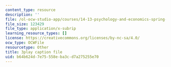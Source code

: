 ```yaml
---
content_type: resource
description: ''
file: /ol-ocw-studio-app/courses/14-13-psychology-and-economics-spring-2020/b64b624d7e75558eba3cd7a275255e70_S6JHQ3-bsHk.vtt
file_size: 123429
file_type: application/x-subrip
learning_resource_types: []
license: https://creativecommons.org/licenses/by-nc-sa/4.0/
ocw_type: OCWFile
resourcetype: Other
title: 3play caption file
uid: b64b624d-7e75-558e-ba3c-d7a275255e70
---
```

